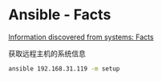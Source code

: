 # Ansible - Facts

[Information discovered from systems: Facts](https://docs.ansible.com/ansible/latest/user_guide/playbooks_variables.html#information-discovered-from-systems-facts)

获取远程主机的系统信息

```bash
ansible 192.168.31.119 -m setup
```
